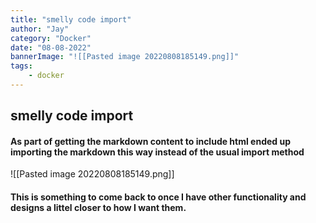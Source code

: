 ```yaml
---
title: "smelly code import"
author: "Jay"
category: "Docker"
date: "08-08-2022"
bannerImage: "![[Pasted image 20220808185149.png]]"
tags:
    - docker
---
```


## smelly code import

#### As part of getting the markdown content to include html ended up importing the markdown this way instead of the usual import method ####

![[Pasted image 20220808185149.png]]

#### This is something to come back to once I have other functionality and designs a littel closer to how I want them. 